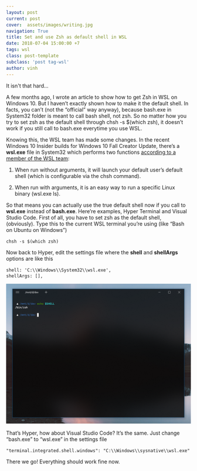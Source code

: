 ```yaml
---
layout: post
current: post
cover:  assets/images/writing.jpg
navigation: True
title: Set and use Zsh as default shell in WSL
date: 2018-07-04 15:00:00 +7
tags: wsl
class: post-template
subclass: 'post tag-wsl'
author: vinh
---
```

It isn't that hard...

A few months ago, I wrote an article to show how to get Zsh in WSL on Windows 10. But I haven’t exactly shown how to make it the default shell. In facts, you can’t (not the “official” way anyway), because bash.exe in System32 folder is meant to call bash shell, not zsh. So no matter how you try to set zsh as the default shell through chsh -s $(which zsh), it doesn’t work if you still call to bash.exe everytime you use WSL.

Knowing this, the WSL team has made some changes. In the recent Windows 10 Insider builds for Windows 10 Fall Creator Update, there’s a **wsl.exe** file in System32 which performs two functions [according to a member of the WSL team](https://github.com/Microsoft/BashOnWindows/issues/846#issuecomment-300836949):

1. When run without arguments, it will launch your default user’s default shell (which is configurable via the chsh command).

1. When run with arguments, it is an easy way to run a specific Linux binary (wsl.exe ls).

So that means you can actually use the true default shell now if you call to **wsl.exe** instead of **bash.exe**. Here’re examples, Hyper Terminal and Visual Studio Code. First of all, you have to set zsh as the default shell, (obviously). Type this to the current WSL terminal you’re using (like “Bash on Ubuntu on Windows”)

    chsh -s $(which zsh)

Now back to Hyper, edit the settings file where the **shell** and **shellArgs** options are like this

    shell: 'C:\\Windows\\System32\\wsl.exe',
    shellArgs: [],

![](/assets/images/2018/Jul/fl-terminal.png)

That’s Hyper, how about Visual Studio Code? It’s the same. Just change “bash.exe” to “wsl.exe” in the settings file

    "terminal.integrated.shell.windows": "C:\\Windows\\sysnative\\wsl.exe"

There we go! Everything should work fine now.
